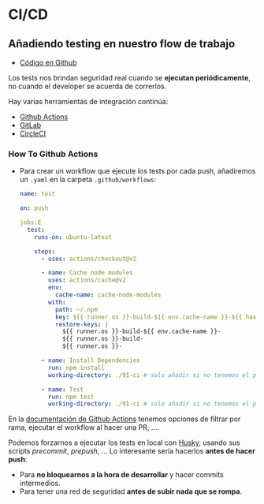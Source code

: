 # CI/CD

## Añadiendo testing en nuestro flow de trabajo

- [Código en Github](https://github.com/CodelyTV/javascript-testing-frontend-course)

Los tests nos brindan seguridad real cuando se **ejecutan periódicamente**, no cuando el developer se acuerda de correrlos.

Hay varias herramientas de integración continúa:

- [Github Actions](https://github.com/features/actions)
- [GitLab](https://docs.gitlab.com/ee/ci/pipelines/)
- [CircleCI](https://circleci.com/)

### How To Github Actions

- Para crear un workflow que ejecute los tests por cada push, añadiremos un `.yaml` en la carpeta `.github/workflows`:

  ```yaml
  name: test
  
  on: push
  
  jobs:E
    test:
      runs-on: ubuntu-latest
  
      steps:
        - uses: actions/checkout@v2
  
        - name: Cache node modules
          uses: actions/cache@v2
          env:
            cache-name: cache-node-modules
          with:
            path: ~/.npm
            key: ${{ runner.os }}-build-${{ env.cache-name }}-${{ hashFiles('**/package-lock.json') }}
            restore-keys: |
              ${{ runner.os }}-build-${{ env.cache-name }}-
              ${{ runner.os }}-build-
              ${{ runner.os }}-
  
        - name: Install Dependencies
          run: npm install
          working-directory: ./91-ci # solo añadir si no tenemos el proyecto en la raíz
  
        - name: Test
          run: npm test
          working-directory: ./91-ci # solo añadir si no tenemos el proyecto en la raíz
  ```

En la [documentación de Github Actions](https://docs.github.com/en/actions/reference/events-that-trigger-workflows) tenemos opciones de filtrar por rama, ejecutar el workflow al hacer una PR, ....

Podemos forzarnos a ejecutar los tests en local con [Husky](https://typicode.github.io/husky/#/), usando sus scripts *precommit*, *prepush*, ... Lo interesante sería hacerlos **antes de hacer push**:

- Para **no bloquearnos a la hora de desarrollar** y hacer commits intermedios.
- Para tener una red de seguridad **antes de subir nada que se rompa**.
